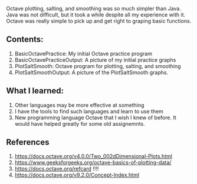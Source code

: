 Octave plotting, salting, and smoothing was so much simpler than Java. \
Java was not difficult, but it took a while despite all my experience with it. \
Octave was really simple to pick up and get right to graping basic functions. 

## Contents: 
1. BasicOctavePractice: My initial Octave practice program
2. BasicOctavePracticeOutput: A picture of my initial practice graphs
3. PlotSaltSmooth: Octave program for plotting, salting, and smoothing
4. PlotSaltSmoothOutput: A picture of the PlotSaltSmooth graphs.

## What I learned:
1. Other languages may be more effective at something
2. I have the tools to find such languages and learn to use them
3. New programming language Octave that I wish I knew of before. It would have helped greatly for some old assignemnts.

## References
1. https://docs.octave.org/v4.0.0/Two_002dDimensional-Plots.html  
2. https://www.geeksforgeeks.org/octave-basics-of-plotting-data/
3. https://docs.octave.org/refcard !!!!
4. https://docs.octave.org/v9.2.0/Concept-Index.html
